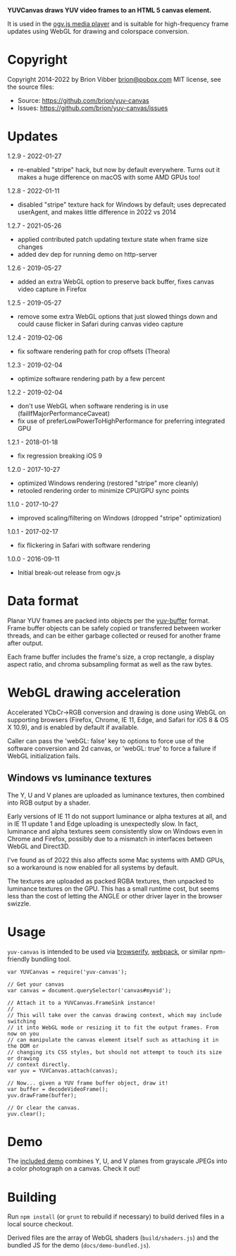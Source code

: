 **YUVCanvas draws YUV video frames to an HTML 5 canvas element.**

It is used in the [ogv.js media player](https://github.com/brion/ogv.js)
and is suitable for high-frequency frame updates using WebGL for drawing
and colorspace conversion.

# Copyright

Copyright 2014-2022 by Brion Vibber <brion@pobox.com>
MIT license, see the source files:

* Source: https://github.com/brion/yuv-canvas
* Issues: https://github.com/brion/yuv-canvas/issues

# Updates

1.2.9 - 2022-01-27
* re-enabled "stripe" hack, but now by default everywhere. Turns out it makes a huge difference on macOS with some AMD GPUs too!

1.2.8 - 2022-01-11
* disabled "stripe" texture hack for Windows by default; uses deprecated userAgent, and makes little difference in 2022 vs 2014

1.2.7 - 2021-05-26
* applied contributed patch updating texture state when frame size changes
* added dev dep for running demo on http-server

1.2.6 - 2019-05-27
* added an extra WebGL option to preserve back buffer, fixes canvas video capture in Firefox

1.2.5 - 2019-05-27
* remove some extra WebGL options that just slowed things down and could cause flicker in Safari during canvas video capture


1.2.4 - 2019-02-06
* fix software rendering path for crop offsets (Theora)

1.2.3 - 2019-02-04
* optimize software rendering path by a few percent

1.2.2 - 2019-02-04
* don't use WebGL when software rendering is in use (failIfMajorPerformanceCaveat)
* fix use of preferLowPowerToHighPerformance for preferring integrated GPU

1.2.1 - 2018-01-18
* fix regression breaking iOS 9

1.2.0 - 2017-10-27
* optimized Windows rendering (restored "stripe" more cleanly)
* retooled rendering order to minimize CPU/GPU sync points

1.1.0 - 2017-10-27
* improved scaling/filtering on Windows (dropped "stripe" optimization)

1.0.1 - 2017-02-17
* fix flickering in Safari with software rendering

1.0.0 - 2016-09-11
* Initial break-out release from ogv.js

# Data format

Planar YUV frames are packed into objects per the [yuv-buffer](https://github.com/brion/yuv-buffer) format. Frame buffer objects can be safely copied or transferred between worker threads, and can be either garbage collected or reused for another frame after output.

Each frame buffer includes the frame's size, a crop rectangle, a display aspect ratio, and chroma subsampling format as well as the raw bytes.

# WebGL drawing acceleration

Accelerated YCbCr->RGB conversion and drawing is done using WebGL on supporting browsers (Firefox, Chrome, IE 11, Edge, and Safari for iOS 8 & OS X 10.9), and is enabled by default if available.

Caller can pass the 'webGL: false' key to options to force use of the software conversion and 2d canvas, or 'webGL: true' to force a failure if WebGL initialization fails.

## Windows vs luminance textures

The Y, U and V planes are uploaded as luminance textures, then combined into RGB output by a shader.

Early versions of IE 11 do not support luminance or alpha textures at all, and in IE 11 update 1 and Edge uploading is unexpectedly slow. In fact, luminance and alpha textures seem consistently slow on Windows even in Chrome and Firefox, possibly due to a mismatch in interfaces between WebGL and Direct3D.

I've found as of 2022 this also affects some Mac systems with AMD GPUs, so a workaround is now enabled for all systems by default.

The textures are uploaded as packed RGBA textures, then unpacked to luminance textures on the GPU. This has a small runtime cost, but seems less than the cost of letting the ANGLE or other driver layer in the browser swizzle.

# Usage

`yuv-canvas` is intended to be used via [browserify](http://browserify.org/), [webpack](http://webpack.github.io/), or similar npm-friendly bundling tool.

```
var YUVCanvas = require('yuv-canvas');

// Get your canvas
var canvas = document.querySelector('canvas#myvid');

// Attach it to a YUVCanvas.FrameSink instance!
//
// This will take over the canvas drawing context, which may include switching
// it into WebGL mode or resizing it to fit the output frames. From now on you
// can manipulate the canvas element itself such as attaching it in the DOM or
// changing its CSS styles, but should not attempt to touch its size or drawing
// context directly.
var yuv = YUVCanvas.attach(canvas);

// Now... given a YUV frame buffer object, draw it!
var buffer = decodeVideoFrame();
yuv.drawFrame(buffer);

// Or clear the canvas.
yuv.clear();
```

# Demo

The [included demo](https://brion.github.io/yuv-canvas/demo.html) combines Y, U, and V planes from grayscale JPEGs into a color photograph on a canvas. Check it out!


# Building

Run `npm install` (or `grunt` to rebuild if necessary) to build derived files in a local source checkout.

Derived files are the array of WebGL shaders (`build/shaders.js`) and the bundled JS for the demo (`docs/demo-bundled.js`).
